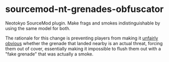 # sourcemod-nt-grenades-obfuscator
Neotokyo SourceMod plugin. Make frags and smokes indistinguishable by using the same model for both.

The rationale for this change is preventing players from making it [unfairly obvious](https://gamebanana.com/mods/234537)
whether the grenade that landed nearby is an actual threat, forcing them out of cover, essentially
making it impossible to flush them out with a "fake grenade" that was actually a smoke.
